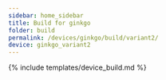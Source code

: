 ```yaml
---
sidebar: home_sidebar
title: Build for ginkgo
folder: build
permalink: /devices/ginkgo/build/variant2/
device: ginkgo_variant2
---
```

{% include templates/device_build.md %}
